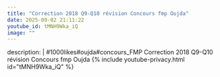 ```yaml
---
title: "Correction 2018 Q9-Q10 révision Concours fmp Oujda"
date: 2025-09-02 21:11:22 
youtube_id: tMNH9Wka_iQ
image: ""
---
```

description: |
  #1000likes#oujda#concours_FMP
  Correction 2018 Q9-Q10 révision Concours fmp Oujda
{% include youtube-privacy.html id="tMNH9Wka_iQ" %}
